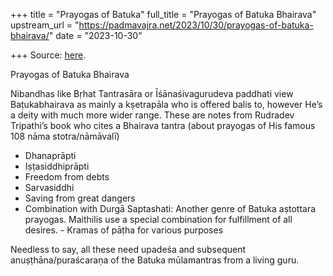 +++
title = "Prayogas of Batuka"
full_title = "Prayogas of Batuka Bhairava"
upstream_url = "https://padmavajra.net/2023/10/30/prayogas-of-batuka-bhairava/"
date = "2023-10-30"

+++
Source: [here](https://padmavajra.net/2023/10/30/prayogas-of-batuka-bhairava/).

Prayogas of Batuka Bhairava

Nibandhas like Bṛhat Tantrasāra or Īśānaśivagurudeva paddhati view Baṭukabhairava as mainly a kṣetrapāla who is offered balis to, however He’s a deity with much more wider range. These are notes from Rudradev Tripathi’s book who cites a Bhairava tantra (about prayogas of His famous 108 nāma stotra/nāmāvalī)

- Dhanaprāpti
- Iṣṭasiddhiprāpti
- Freedom from debts
- Sarvasiddhi
- Saving from great dangers
- Combination with Durgā Saptashati: Another genre of Batuka aṣtottara
  prayogas. Maithilis use a special combination for fulfillment of all
  desires. - Kramas of pāṭha for various purposes

Needless to say, all these need upadeśa and subsequent anuṣṭhāna/puraścaraṇa of the Batuka mūlamantras from a living guru.
